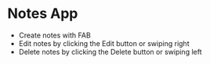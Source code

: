# Notes App
- Create notes with FAB
- Edit notes by clicking the Edit button or swiping right
- Delete notes by clicking the Delete button or swiping left
